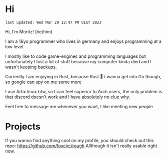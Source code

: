 
# Hi

`last updated: Wed Mar 29 12:47 PM CEST 2023`

Hi, I’m Moritz! (he/him)

I am a 16yo programmer who lives in germany and enjoys programming at a low level.

I mostly like to code game-engines and programming languages but unfortunately I
lost a lot of stuff because my computer kinda died and I wasn't keeping backups.

Currently I am enjoying in Rust, because Rust 🦀
I wanna get into Go though, so google can spy on me some more

I use Artix linux btw, so I can feel superior to Arch users,
the only problem is that discord doesn't work and I have absolutely no clue why.

Feel free to message me whenever you want, I like meeting new people

# Projects

If you wanna find anything cool on my profile, you should check out
this repo: https://github.com/foxcirc/rough
Allthough it isn't really usable right now.
